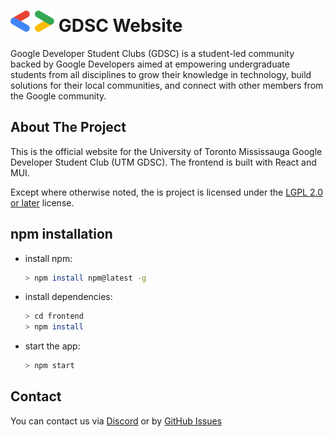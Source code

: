 <h1>
	<picture>
		<img alt="Google Developers Bracket" src="./frontend/src/assets/graphics/bracket.svg" height="34">
	</picture>
	GDSC Website
</h1>

Google Developer Student Clubs (GDSC) is a student-led community backed by Google Developers aimed at empowering undergraduate students from all disciplines to grow their knowledge in technology, build solutions for their local communities, and connect with other members from the Google community.

## About The Project

This is the official website for the University of Toronto Mississauga Google Developer Student Club (UTM GDSC). The frontend is built with React and MUI.

Except where otherwise noted, the is project is licensed under the [LGPL 2.0 or later](https://www.gnu.org/licenses/gpl-2.0.html) license.

## npm installation
* install npm:
	```sh
	> npm install npm@latest -g
	```

* install dependencies:
	```sh
	> cd frontend
	> npm install
	```

* start the app:
	```sh
	> npm start
	```

## Contact
You can contact us via [Discord](https://discord.gg/FMJNvhXJAa) or by [GitHub Issues](https://github.com/utmgdsc/website/issues/new/choose)
